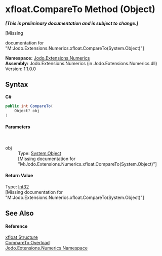 # xfloat.CompareTo Method (Object)
 _**\[This is preliminary documentation and is subject to change.\]**_

\[Missing <summary> documentation for "M:Jodo.Extensions.Numerics.xfloat.CompareTo(System.Object)"\]

**Namespace:**&nbsp;<a href="N_Jodo_Extensions_Numerics">Jodo.Extensions.Numerics</a><br />**Assembly:**&nbsp;Jodo.Extensions.Numerics (in Jodo.Extensions.Numerics.dll) Version: 1.1.0.0

## Syntax

**C#**<br />
``` C#
public int CompareTo(
	Object? obj
)
```


#### Parameters
&nbsp;<dl><dt>obj</dt><dd>Type: <a href="https://docs.microsoft.com/dotnet/api/system.object" target="_blank" rel="noopener noreferrer">System.Object</a><br />\[Missing <param name="obj"/> documentation for "M:Jodo.Extensions.Numerics.xfloat.CompareTo(System.Object)"\]</dd></dl>

#### Return Value
Type: <a href="https://docs.microsoft.com/dotnet/api/system.int32" target="_blank" rel="noopener noreferrer">Int32</a><br />\[Missing <returns> documentation for "M:Jodo.Extensions.Numerics.xfloat.CompareTo(System.Object)"\]

## See Also


#### Reference
<a href="T_Jodo_Extensions_Numerics_xfloat">xfloat Structure</a><br /><a href="Overload_Jodo_Extensions_Numerics_xfloat_CompareTo">CompareTo Overload</a><br /><a href="N_Jodo_Extensions_Numerics">Jodo.Extensions.Numerics Namespace</a><br />